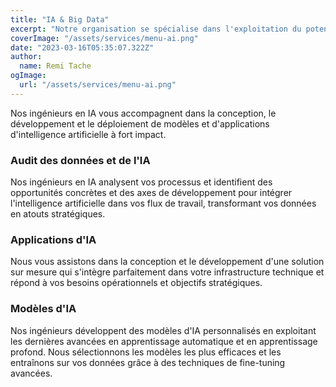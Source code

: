 ```yaml
---
title: "IA & Big Data"
excerpt: "Notre organisation se spécialise dans l'exploitation du potentiel de l'IA, du Big Data et du Machine Learning aux services des entreprises."
coverImage: "/assets/services/menu-ai.png"
date: "2023-03-16T05:35:07.322Z"
author:
  name: Remi Tache
ogImage:
  url: "/assets/services/menu-ai.png"
---
```


Nos ingénieurs en IA vous accompagnent dans la conception, le développement et le déploiement de modèles et d'applications d'intelligence artificielle à fort impact.

<div class="grid grid-cols-1 md:grid-cols-2 lg:grid-cols-3 gap-4">
  <div class="p-4">
    <h3>Audit des données et de l'IA</h3>
    <p>
    Nos ingénieurs en IA analysent vos processus et identifient des opportunités concrètes et des axes de développement pour intégrer l'intelligence artificielle dans vos flux de travail, transformant vos données en atouts stratégiques.
    </p>
  </div>

  <div class="p-4">
    <h3>Applications d'IA</h3>
    <p>Nous vous assistons dans la conception et le développement d'une solution sur mesure qui s'intègre parfaitement dans votre infrastructure technique et répond à vos besoins opérationnels et objectifs stratégiques.</p>
  </div>

  <div class="p-4">
    <h3>Modèles d'IA</h3>
    <p>Nos ingénieurs développent des modèles d'IA personnalisés en exploitant les dernières avancées en apprentissage automatique et en apprentissage profond. Nous sélectionnons les modèles les plus efficaces et les entraînons sur vos données grâce à des techniques de fine-tuning avancées.</p>
  </div>
</div>
